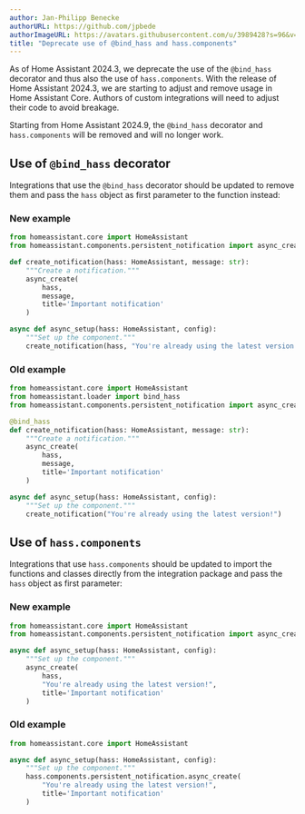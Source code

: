 ```yaml
---
author: Jan-Philipp Benecke
authorURL: https://github.com/jpbede
authorImageURL: https://avatars.githubusercontent.com/u/3989428?s=96&v=4
title: "Deprecate use of @bind_hass and hass.components"
---
```


As of Home Assistant 2024.3, we deprecate the use of the `@bind_hass` decorator 
and thus also the use of `hass.components`.
With the release of Home Assistant 2024.3, we are starting to adjust and remove usage in Home Assistant Core.
Authors of custom integrations will need to adjust their code to avoid breakage.

Starting from Home Assistant 2024.9, the `@bind_hass` decorator and 
`hass.components` will be removed and will no longer work.

## Use of `@bind_hass` decorator

Integrations that use the `@bind_hass` decorator should be updated to remove them and pass the `hass` object as first parameter to the function instead:

### New example

```python
from homeassistant.core import HomeAssistant
from homeassistant.components.persistent_notification import async_create

def create_notification(hass: HomeAssistant, message: str):
    """Create a notification."""
    async_create(
        hass,
        message, 
        title='Important notification'
    )

async def async_setup(hass: HomeAssistant, config):
    """Set up the component."""
    create_notification(hass, "You're already using the latest version!")
```

### Old example

```python
from homeassistant.core import HomeAssistant
from homeassistant.loader import bind_hass
from homeassistant.components.persistent_notification import async_create

@bind_hass
def create_notification(hass: HomeAssistant, message: str):
    """Create a notification."""
    async_create(
        hass,
        message, 
        title='Important notification'
    )

async def async_setup(hass: HomeAssistant, config):
    """Set up the component."""
    create_notification("You're already using the latest version!")
```

## Use of `hass.components` 

Integrations that use `hass.components` should be updated to import the functions and classes directly from the integration package and pass the `hass` object as first parameter:

### New example

```python
from homeassistant.core import HomeAssistant
from homeassistant.components.persistent_notification import async_create

async def async_setup(hass: HomeAssistant, config):
    """Set up the component."""
    async_create(
        hass, 
        "You're already using the latest version!", 
        title='Important notification'
    )
```

### Old example

```python
from homeassistant.core import HomeAssistant

async def async_setup(hass: HomeAssistant, config):
    """Set up the component."""
    hass.components.persistent_notification.async_create(
        "You're already using the latest version!", 
        title='Important notification'
    )
```
